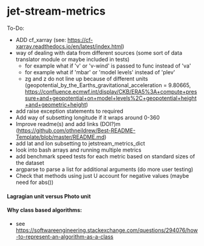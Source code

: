 # jet-stream-metrics

To-Do:

- ADD cf_xarray (see: https://cf-xarray.readthedocs.io/en/latest/index.html)
- way of dealing with data from different sources (some sort of data translator module or maybe included in tests)
  - for example what if 'v' or 'v-wind' is passed to func instead of 'va'
  - for example what if 'mbar' or 'model levels' instead of 'plev'
  - zg and z do not line up because of different units (geopotential_by_the_Earths_gravitational_acceleration = 9.80665, https://confluence.ecmwf.int/display/CKB/ERA5%3A+compute+pressure+and+geopotential+on+model+levels%2C+geopotential+height+and+geometric+height)
- add raise exception statements to required
- Add way of subsetting longitude if it wraps around 0-360
- Improve readme(s) and add links (DOI?)m (https://github.com/othneildrew/Best-README-Template/blob/master/README.md)
- add lat and lon subsetting to jetstream_metrics_dict
- look into bash arrays and running multiple metrics
- add benchmark speed tests for each metric based on standard sizes of the dataset
- argparse to parse a list for additional arguments (do more user testing)
- Check that methods using just U account for negative values (maybe need for abs())

#### Lagragian unit versus Photo unit

#### Why class based algorithms:

- see https://softwareengineering.stackexchange.com/questions/294076/how-to-represent-an-algorithm-as-a-class
